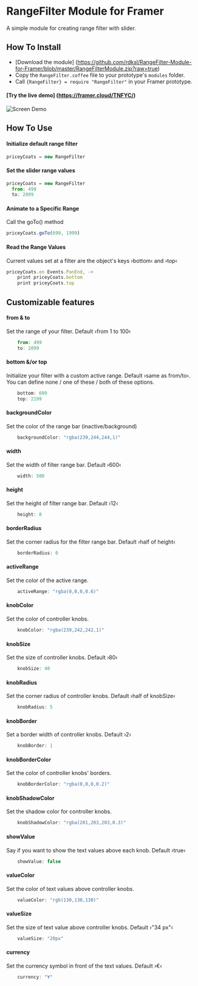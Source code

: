 # RangeFilter Module for Framer

A simple module for creating range filter with slider.

## How To Install

- [Download the module] (https://github.com/rdksl/RangeFilter-Module-for-Framer/blob/master/RangeFilterModule.zip?raw=true)
- Copy the ```RangeFilter.coffee``` file to your prototype's ```modules``` folder.
- Call ```{RangeFilter} = require "RangeFilter"``` in your Framer prototype.

#### [Try the live demo] (https://framer.cloud/TNFYC/)

![Screen Demo](./rangeFilterDemo.gif)

## How To Use

#### Initialize default range filter
```javascript
priceyCoats = new RangeFilter
```

#### Set the slider range values
```javascript
priceyCoats = new RangeFilter
  from: 499
  to: 2899
```

#### Animate to a Specific Range

Call the goTo() method
```javascript
priceyCoats.goTo(699, 1999)
```

#### Read the Range Values
Current values set at a filter are the object's keys ›bottom‹ and ›top‹

```javascript
priceyCoats.on Events.PanEnd, ->
	print priceyCoats.bottom
	print priceyCoats.top
```

## Customizable features
#### from & to
Set the range of your filter. Default ›from 1 to 100‹
```javascript
	from: 499
	to: 2899
```
#### bottom &/or top
Initialize your filter with a custom active range. Default ›same as from/to‹.
You can define none / one of these / both of these options.
```javascript
	bottom: 699
	top: 2199
```

#### backgroundColor
Set the color of the range bar (inactive/background)
```javascript
	backgroundColor: "rgba(239,244,244,1)"
```

#### width
Set the width of filter range bar. Default ›600‹
```javascript
	width: 500
```

#### height
Set the height of filter range bar. Default ›12‹
```javascript
	height: 8
```

#### borderRadius
Set the corner radius for the filter range bar. Default ›half of height‹
```javascript
	borderRadius: 0
```

#### activeRange
Set the color of the active range.
```javascript
	activeRange: "rgba(0,0,0,0.6)"
```

#### knobColor
Set the color of controller knobs.
```javascript
	knobColor: "rgba(239,242,242,1)"
```

#### knobSize
Set the size of controller knobs. Default ›80‹
```javascript
	knobSize: 40
```

#### knobRadius
Set the corner radius of controller knobs. Default ›half of knobSize‹
```javascript
	knobRadius: 5
```

#### knobBorder
Set a border width of controller knobs. Default ›2‹
```javascript
	knobBorder: 1
```

#### knobBorderColor
Set the color of controller knobs' borders.
```javascript
	knobBorderColor: "rgba(0,0,0,0.2)"
```

#### knobShadowColor
Set the shadow color for controller knobs.
```javascript
	knobShadowColor: "rgba(201,203,203,0.3)"
```

#### showValue
Say if you want to show the text values above each knob. Default ›true‹
```javascript
	showValue: false
```

#### valueColor
Set the color of text values above controller knobs.
```javascript
	valueColor: "rgb(130,130,130)"
```

#### valueSize
Set the size of text value above controller knobs. Default ›"34 px"‹
```javascript
	valueSize: "20px"
```

#### currency
Set the currency symbol in front of the text values. Default ›€‹
```javascript
	currency: "¥"
```
